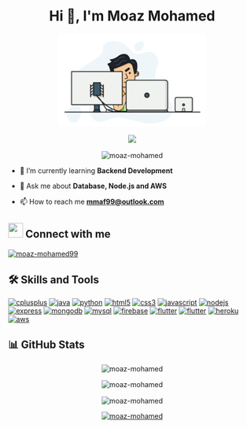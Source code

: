 <h1  align="center">Hi 👋, I'm Moaz Mohamed</h1>

<p align="center">
<img src="./assets/coding.gif" alt="moaz-mohamed" width=300>
</p>

<p align="center">
<a  href="https://github.com/DenverCoder1/readme-typing-svg"><img  src="https://readme-typing-svg.herokuapp.com?center=true&vCenter=true&lines=Backend+Developer;+DS+%7C+Algorithms+%7C+Problem+Solving;+Backend+Development+%7C+Cloud;+Node.js+%7C+MongoDB+%7C+AWS"></a>
</p>

<p  align="center">  <img  src="https://komarev.com/ghpvc/?username=moaz-mohamed&label=Profile%20views&color=0e75b6&style=plastic"  alt="moaz-mohamed"/>  </p>

- 🌱 I’m currently learning **Backend Development**

- 💬 Ask me about **Database, Node.js and AWS**

- 📫 How to reach me **mmaf99@outlook.com**

## <img  src="https://media.giphy.com/media/iY8CRBdQXODJSCERIr/giphy.gif"  width="30"  height="30"> Connect with me

<p  align="left">
<a  href="https://linkedin.com/in/moaz-mohamed99"  target="blank"><img  align="center"  src="https://img.shields.io/badge/LinkedIn-%230077B5.svg?logo=linkedin&logoColor=white"  alt="moaz-mohamed99" /></a>
</p>

## 🛠️ Skills and Tools

<p  align="left">   
<a  href="https://cplusplus.com"  target="_blank"  rel="noreferrer">  <img  src="https://skillicons.dev/icons?i=cpp"  alt="cplusplus"  width="40"  height="40"/></a> 
<a  href="https://www.java.com"  target="_blank"  rel="noreferrer">  <img  src="https://skillicons.dev/icons?i=java"  alt="java"  width="40"  height="40"/></a>
<a  href="https://www.python.org"  target="_blank"  rel="noreferrer">  <img  src="https://skillicons.dev/icons?i=python"  alt="python"  width="40"  height="40"/></a>
<a  href="https://developer.mozilla.org/en-US/docs/Web/HTML"  target="_blank"  rel="noreferrer">  <img  src="https://skillicons.dev/icons?i=html"  alt="html5"  width="40"  height="40"/></a> 
<a  href="https://developer.mozilla.org/en-US/docs/Web/CSS"  target="_blank"  rel="noreferrer">  <img  src="https://skillicons.dev/icons?i=css"  alt="css3"  width="40"  height="40"/></a>
<a  href="https://developer.mozilla.org/en-US/docs/Web/JavaScript"  target="_blank"  rel="noreferrer">  <img  src="https://skillicons.dev/icons?i=js"  alt="javascript"  width="40"  height="40"/></a>
<a  href="https://nodejs.org"  target="_blank"  rel="noreferrer">  <img  src="https://skillicons.dev/icons?i=nodejs"  alt="nodejs"  width="40"  height="40"/></a>
<a  href="https://expressjs.com"  target="_blank"  rel="noreferrer">  <img  src="https://skillicons.dev/icons?i=express"  alt="express"  width="40"  height="40"/></a> 
<a  href="https://www.mongodb.com"  target="_blank"  rel="noreferrer">  <img  src="https://skillicons.dev/icons?i=mongodb"  alt="mongodb"  width="40"  height="40"/></a>
<a  href="https://www.mysql.com/"  target="_blank"  rel="noreferrer">  <img  src="https://skillicons.dev/icons?i=mysql"  alt="mysql"  width="40"  height="40"/></a>  
<a  href="https://firebase.google.com/"  target="_blank"  rel="noreferrer">  <img  src="https://skillicons.dev/icons?i=firebase"  alt="firebase"  width="40"  height="40"/></a> 
<a  href="https://flutter.dev"  target="_blank"  rel="noreferrer">  <img  src="https://skillicons.dev/icons?i=flutter"  alt="flutter"  width="40"  height="40"/></a>
<a  href="https://git-scm.com"  target="_blank"  rel="noreferrer">  <img  src="https://skillicons.dev/icons?i=git"  alt="flutter"  width="40"  height="40"/></a>
<a  href="https://heroku.com"  target="_blank"  rel="noreferrer">  <img  src="https://skillicons.dev/icons?i=heroku"  alt="heroku"  width="40"  height="40"/></a> 
<a  href="https://aws.amazon.com"  target="_blank"  rel="noreferrer">  <img  src="https://skillicons.dev/icons?i=aws"  alt="aws"  width="40"  height="40"/></a>  
</p>


## 📊 GitHub Stats

<p  align="center"><img  align="center"  src="https://github-readme-stats.vercel.app/api?username=moaz-mohamed&theme=radical&hide_border=true&include_all_commits=false&count_private=true&show_icons=true"  alt="moaz-mohamed"  /></p>

<p  align="center"><img  align="center"  src="https://github-readme-streak-stats.herokuapp.com/?user=moaz-mohamed&theme=radical&hide_border=true"  alt="moaz-mohamed"  /></p>

<p  align="center"><img  align="center"  src="https://github-readme-stats.vercel.app/api/top-langs/?username=moaz-mohamed&langs_count=10&show_icons=true&theme=radical&hide_border=true&include_all_commits=true&count_private=true&layout=compact"  alt="moaz-mohamed"  /></p>

<p  align="center">  <a  href="https://github.com/ryo-ma/github-profile-trophy"><img  src="https://github-profile-trophy.vercel.app/?username=moaz-mohamed&theme=radical"  alt="moaz-mohamed"  /></a>  </p>
